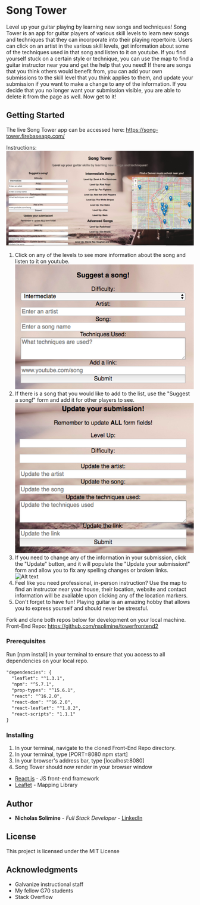 # Song Tower

Level up your guitar playing by learning new songs and techniques!  Song Tower is an app for guitar players of various skill levels to learn new songs and techniques that they can incorporate into their playing repertoire.  Users can click on an artist in the various skill levels, get information about some of the techniques used in that song and listen to it on youtube.  If you find yourself stuck on a certain style or technique, you can use the map to find a guitar instructor near you and get the help that you need!  If there are songs that you think others would benefit from, you can add your own submissions to the skill level that you think applies to them, and update your submission if you want to make a change to any of the information.  If you decide that you no longer want your submission visible, you are able to delete it from the page as well.  Now get to it!


## Getting Started

The live Song Tower app can be accessed here:  https://song-tower.firebaseapp.com/

Instructions:<br/>
![Alt text](/screenshots/homeScreen.png?raw=true "homeScreen")<br/>
1. Click on any of the levels to see more information about the song and listen to it on youtube.<br/>
![Alt text](/screenshots/add.png?raw=true "add")<br/>
2. If there is a song that you would like to add to the list, use the "Suggest a song!" form and add it for other players to see.<br/>
![Alt text](/screenshots/update.png?raw=true "update")<br/>
3. If you need to change any of the information in your submission, click the "Update" button, and it will populate the "Update your submission!" form and allow you to fix any spelling changes or broken links.<br/>
![Alt text](/screenshots/groupCard.png?raw=true "groupCard")<br/>
4. Feel like you need professional, in-person instruction?  Use the map to find an instructor near your house, their location, website and contact information will be available upon clicking any of the location markers.
5. Don't forget to have fun! Playing guitar is an amazing hobby that allows you to express yourself and should never be stressful.<br/>

Fork and clone both repos below for development on your local machine.  
Front-End Repo:
https://github.com/nsolimine/towerfrontend2

### Prerequisites

Run [npm install] in your terminal to ensure that you access to all dependencies on your local repo.

```
"dependencies": {
  "leaflet": "^1.3.1",
  "npm": "^5.7.1",
  "prop-types": "^15.6.1",
  "react": "^16.2.0",
  "react-dom": "^16.2.0",
  "react-leaflet": "^1.8.2",
  "react-scripts": "1.1.1"
}

```

### Installing

1.  In your terminal, navigate to the cloned Front-End Repo directory.
2.  In your terminal, type [PORT=8080 npm start]
3.  In your browser's address bar, type [localhost:8080]
4.  Song Tower should now render in your browser window


* [React.js](https://reactjs.org/) - JS front-end framework
* [Leaflet](http://leafletjs.com/) - Mapping Library


## Author

* **Nicholas Solimine** - *Full Stack Developer* - [LinkedIn](https://www.linkedin.com/in/nsolimine/)


## License

This project is licensed under the MIT License

## Acknowledgments

* Galvanize instructional staff
* My fellow G70 students
* Stack Overflow
